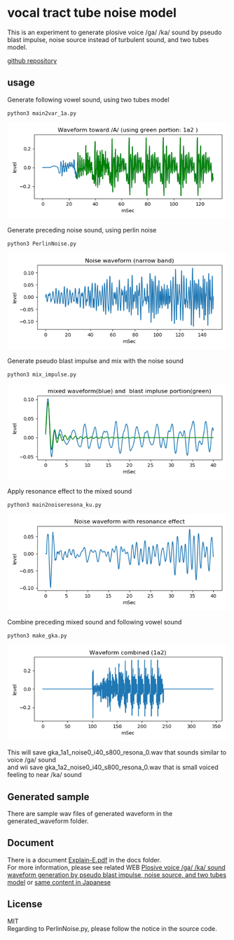 # vocal tract tube noise model   
   
This is an experiment to generate plosive voice /ga/ /ka/ sound by pseudo blast impulse, noise source instead of turbulent sound, and two tubes model.  
  
[github repository](https://github.com/shun60s/Vocal-Tube-Noise-K-Model)  

## usage   

Generate following vowel sound, using two tubes model   
```
python3 main2var_1a.py
```
![figure1](docs/1a2_portion.png)  


Generate preceding noise sound, using perlin noise  
```
python3 PerlinNoise.py
```
![figure2](docs/kg-noise_waveform.png)  


Generate pseudo blast impulse and mix with the noise sound  
```
python3 mix_impulse.py
```
![figure3](docs/kg-blast-impulse-and-noise-waveform.png)  


Apply resonance effect to the mixed sound  
```
python3 main2noiseresona_ku.py
```
![figure4](docs/kg-noise-with-resonance-waveform.png)  


Combine preceding mixed sound and following vowel sound  
```
python3 make_gka.py
```
![figure5](docs/pseudo-ka-waveform.png)  

This will save gka_1a1_noise0_i40_s800_resona_0.wav that sounds similar to voice /ga/ sound  
and wii save gka_1a2_noise0_i40_s800_resona_0.wav that is small voiced feeling to near /ka/ sound  


## Generated sample  

There are sample wav files of generated waveform in the generated_waveform folder.  


## Document  

There is a document [Explain-E.pdf](docs/Explain-E.pdf) in the docs folder.  
For more information, please see related WEB [Plosive voice /ga/ /ka/ sound waveform generation by pseudo blast impulse, noise source, and two tubes model](https://wsignal.sakura.ne.jp/onsei2007/python5-e.html) or
[same content in Japanese](https://wsignal.sakura.ne.jp/onsei2007/python5.html)  


## License    
MIT  
Regarding to PerlinNoise.py, please follow the notice in the source code. 

